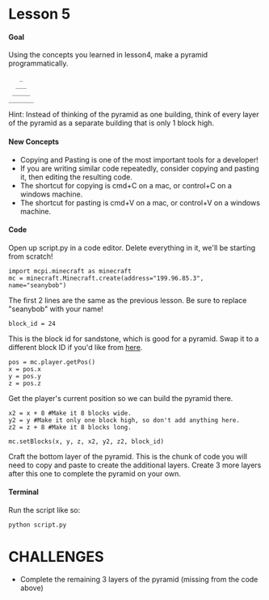 # Lesson 5

#### Goal
Using the concepts you learned in lesson4, make a pyramid programmatically.
```
   _
  ___
 _____
_______
```

Hint: Instead of thinking of the pyramid as one building, think of every layer of the pyramid as a separate building that is only 1 block high.

#### New Concepts

- Copying and Pasting is one of the most important tools for a developer!
- If you are writing similar code repeatedly, consider copying and pasting it, then editing the resulting code.
- The shortcut for copying is cmd+C on a mac, or control+C on a windows machine.
- The shortcut for pasting is cmd+V on a mac, or control+V on a windows machine.

#### Code
Open up script.py in a code editor. Delete everything in it, we'll be starting from scratch!

```
import mcpi.minecraft as minecraft
mc = minecraft.Minecraft.create(address="199.96.85.3", name="seanybob")
```
The first 2 lines are the same as the previous lesson. Be sure to replace "seanybob" with your name!

```
block_id = 24
```
This is the block id for sandstone, which is good for a pyramid. Swap it to a different block ID if you'd like from [here](http://minecraft-ids.grahamedgecombe.com/).

```
pos = mc.player.getPos()
x = pos.x
y = pos.y
z = pos.z
```
Get the player's current position so we can build the pyramid there.



```
x2 = x + 8 #Make it 8 blocks wide.
y2 = y #Make it only one block high, so don't add anything here.
z2 = z + 8 #Make it 8 blocks long.

mc.setBlocks(x, y, z, x2, y2, z2, block_id)
```

Craft the bottom layer of the pyramid. This is the chunk of code you will need to copy and paste to create the additional layers. Create 3 more layers after this one to complete the pyramid on your own.

#### Terminal

Run the script like so:
```
python script.py
```

# CHALLENGES

- Complete the remaining 3 layers of the pyramid (missing from the code above)

